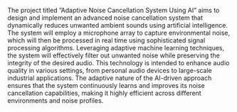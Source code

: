 The project titled ”Adaptive Noise Cancellation System Using AI” aims to design and implement an advanced noise cancellation system that dynamically reduces unwanted ambient sounds using artificial intelligence. The system will employ a microphone array to capture environmental noise, which will then be processed in real time using sophisticated signal processing algorithms. Leveraging adaptive machine learning techniques, the system will effectively filter out unwanted noise while preserving the integrity of the desired audio. This technology is intended to enhance audio quality in various settings, from personal audio devices to large-scale industrial applications. The adaptive nature of the AI-driven approach ensures that the system continuously learns and improves its noise cancellation capabilities, making it highly efficient across different environments and noise profiles.
